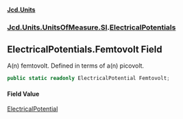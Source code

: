 #### [Jcd.Units](index.md 'index')
### [Jcd.Units.UnitsOfMeasure.SI](Jcd.Units.UnitsOfMeasure.SI.md 'Jcd.Units.UnitsOfMeasure.SI').[ElectricalPotentials](ElectricalPotentials.md 'Jcd.Units.UnitsOfMeasure.SI.ElectricalPotentials')

## ElectricalPotentials.Femtovolt Field

A(n) femtovolt. Defined in terms of a(n) picovolt.

```csharp
public static readonly ElectricalPotential Femtovolt;
```

#### Field Value
[ElectricalPotential](ElectricalPotential.md 'Jcd.Units.UnitTypes.ElectricalPotential')